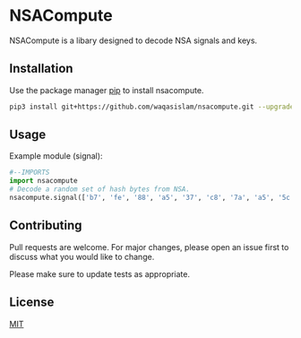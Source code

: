 # NSACompute

NSACompute is a libary designed to decode NSA signals and keys.
## Installation

Use the package manager [pip](https://pip.pypa.io/en/stable/) to install nsacompute.

```bash
pip3 install git+https://github.com/waqasislam/nsacompute.git --upgrade
```

## Usage
Example module (signal):
```python
#--IMPORTS
import nsacompute
# Decode a random set of hash bytes from NSA.
nsacompute.signal(['b7', 'fe', '88', 'a5', '37', 'c8', '7a', 'a5', '5c', 'e0'])

```

## Contributing
Pull requests are welcome. For major changes, please open an issue first to discuss what you would like to change.

Please make sure to update tests as appropriate.

## License
[MIT](https://choosealicense.com/licenses/mit/)
